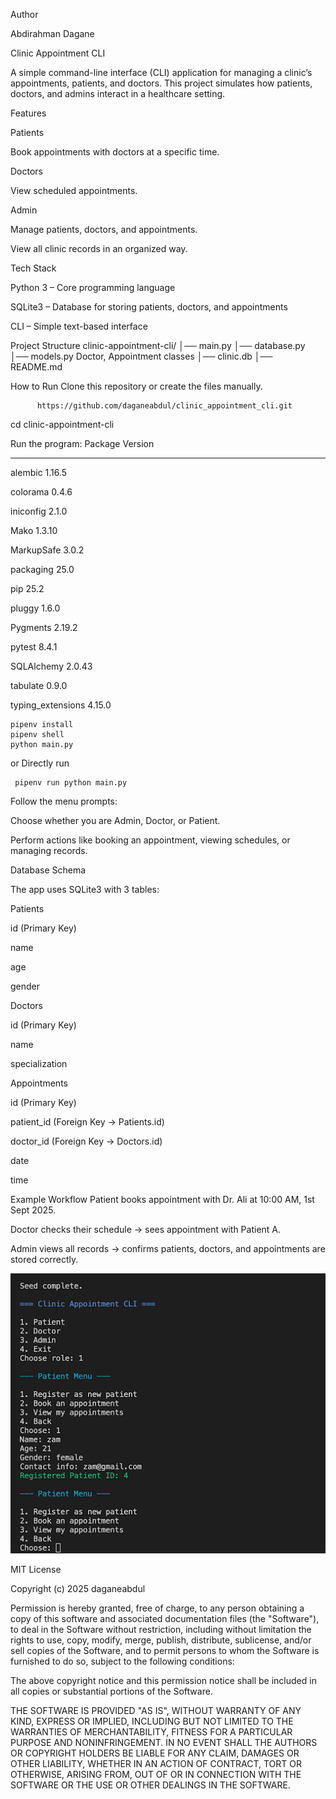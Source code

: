  Author
 
Abdirahman Dagane

 Clinic Appointment CLI
 
A simple command-line interface (CLI) application for managing a clinic’s appointments, patients, and doctors.
 This project simulates how patients, doctors, and admins interact in a healthcare setting.

 Features
 
 Patients


Book appointments with doctors at a specific time.


 Doctors


View scheduled appointments.


 Admin


Manage patients, doctors, and appointments.


View all clinic records in an organized way.



 Tech Stack
 
Python 3 – Core programming language


SQLite3 – Database for storing patients, doctors, and appointments


CLI – Simple text-based interface



 Project Structure
clinic-appointment-cli/
│── main.py             │── database.py          │── models.py           Doctor, Appointment classes
│── clinic.db           │── README.md           



 How to Run
Clone this repository or create the files manually.

          https://github.com/daganeabdul/clinic_appointment_cli.git
cd clinic-appointment-cli


Run the program:
  Package           Version
----------------- -------
alembic           1.16.5

colorama          0.4.6

iniconfig         2.1.0

Mako              1.3.10

MarkupSafe        3.0.2

packaging         25.0

pip               25.2

pluggy            1.6.0

Pygments          2.19.2

pytest            8.4.1

SQLAlchemy        2.0.43

tabulate          0.9.0

typing_extensions 4.15.0

    pipenv install
    pipenv shell
    python main.py

or Directly run 

     pipenv run python main.py

    

Follow the menu prompts:


Choose whether you are Admin, Doctor, or Patient.


Perform actions like booking an appointment, viewing schedules, or managing records.



  Database Schema
  
The app uses SQLite3 with 3 tables:

Patients


id (Primary Key)


name


age


gender


Doctors


id (Primary Key)


name


specialization


Appointments


id (Primary Key)


patient_id (Foreign Key → Patients.id)


doctor_id (Foreign Key → Doctors.id)


date


time



  Example Workflow
Patient books appointment with Dr. Ali at 10:00 AM, 1st Sept 2025.


Doctor checks their schedule → sees appointment with Patient A.


Admin views all records → confirms patients, doctors, and appointments are stored correctly.


   ![clinic_appointment_cli ](cli.png)



   

MIT License

Copyright (c) 2025 daganeabdul

Permission is hereby granted, free of charge, to any person obtaining a copy
of this software and associated documentation files (the "Software"), to deal
in the Software without restriction, including without limitation the rights
to use, copy, modify, merge, publish, distribute, sublicense, and/or sell
copies of the Software, and to permit persons to whom the Software is
furnished to do so, subject to the following conditions:

The above copyright notice and this permission notice shall be included in all
copies or substantial portions of the Software.

THE SOFTWARE IS PROVIDED "AS IS", WITHOUT WARRANTY OF ANY KIND, EXPRESS OR
IMPLIED, INCLUDING BUT NOT LIMITED TO THE WARRANTIES OF MERCHANTABILITY,
FITNESS FOR A PARTICULAR PURPOSE AND NONINFRINGEMENT. IN NO EVENT SHALL THE
AUTHORS OR COPYRIGHT HOLDERS BE LIABLE FOR ANY CLAIM, DAMAGES OR OTHER
LIABILITY, WHETHER IN AN ACTION OF CONTRACT, TORT OR OTHERWISE, ARISING FROM,
OUT OF OR IN CONNECTION WITH THE SOFTWARE OR THE USE OR OTHER DEALINGS IN THE
SOFTWARE.








